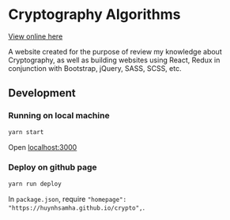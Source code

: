 # Cryptography Algorithms

[View online here](//huynhsamha.github.io/crypto)

A website created for the purpose of review my knowledge about Cryptography, as well as building websites using React, Redux in conjunction with Bootstrap, jQuery, SASS, SCSS, etc.


## Development

### Running on local machine
```bash
yarn start
```

Open [localhost:3000](localhost:3000)

### Deploy on github page
```bash
yarn run deploy
```

In `package.json`, require `"homepage": "https://huynhsamha.github.io/crypto",`.
